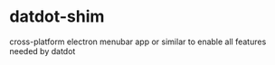 # datdot-shim
cross-platform electron menubar app or similar to enable all features needed by datdot
